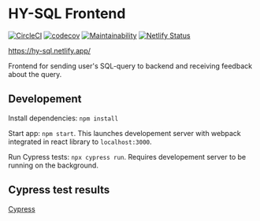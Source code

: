 # HY-SQL Frontend

[![CircleCI](https://circleci.com/gh/hy-sql/hy-sql-frontend.svg?style=svg)](https://circleci.com/gh/hy-sql/hy-sql-frontend) [![codecov](https://codecov.io/gh/hy-sql/hy-sql-frontend/branch/master/graph/badge.svg)](https://codecov.io/gh/hy-sql/hy-sql-frontend) [![Maintainability](https://api.codeclimate.com/v1/badges/6e1a8623ca3e16589eb2/maintainability)](https://codeclimate.com/github/hy-sql/hy-sql-frontend/maintainability) [![Netlify Status](https://api.netlify.com/api/v1/badges/af0cfe7a-9407-4ed3-91b0-fc01d9bc4097/deploy-status)](https://app.netlify.com/sites/hy-sql/deploys)

https://hy-sql.netlify.app/

Frontend for sending user's SQL-query to backend and receiving feedback about the query.

## Developement

Install dependencies: `npm install`

Start app: `npm start`. This launches developement server with webpack integrated in react library to `localhost:3000`.

Run Cypress tests: `npx cypress run`. Requires developement server to be running on the background.

## Cypress test results

[Cypress](https://dashboard.cypress.io/projects/3xz4zv/runs?branches=%5B%5D&committers=%5B%5D&page=1&status=%5B%5D&tags=%5B%5D&timeRange=%7B%22startDate%22%3A%221970-01-01%22%2C%22endDate%22%3A%222038-01-19%22%7D)
